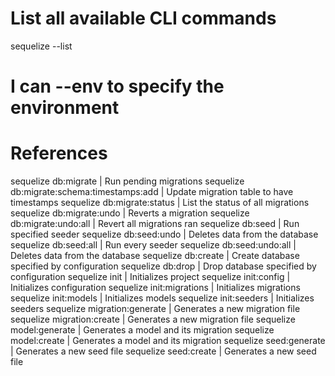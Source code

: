 # List all available CLI commands

sequelize --list

# I can --env to specify the environment

# References

sequelize db:migrate | Run pending migrations
sequelize db:migrate:schema:timestamps:add | Update migration table to have timestamps
sequelize db:migrate:status | List the status of all migrations
sequelize db:migrate:undo | Reverts a migration
sequelize db:migrate:undo:all | Revert all migrations ran
sequelize db:seed | Run specified seeder
sequelize db:seed:undo | Deletes data from the database
sequelize db:seed:all | Run every seeder
sequelize db:seed:undo:all | Deletes data from the database
sequelize db:create | Create database specified by configuration
sequelize db:drop | Drop database specified by configuration
sequelize init | Initializes project
sequelize init:config | Initializes configuration
sequelize init:migrations | Initializes migrations
sequelize init:models | Initializes models
sequelize init:seeders | Initializes seeders
sequelize migration:generate | Generates a new migration file
sequelize migration:create | Generates a new migration file
sequelize model:generate | Generates a model and its migration
sequelize model:create | Generates a model and its migration
sequelize seed:generate | Generates a new seed file
sequelize seed:create | Generates a new seed file
